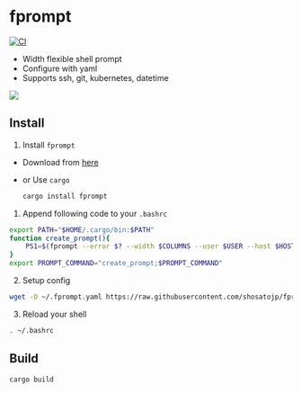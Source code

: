 # fprompt

[![CI](https://github.com/shosatojp/fprompt/actions/workflows/ci.yml/badge.svg)](https://github.com/shosatojp/fprompt/actions/workflows/ci.yml)

- Width flexible shell prompt
- Configure with yaml
- Supports ssh, git, kubernetes, datetime

![](image.png)

## Install

1. Install `fprompt`

- Download from [here](https://github.com/shosatojp/fprompt/releases/latest)
- or Use `cargo`

    ```sh
    cargo install fprompt
    ```

1. Append following code to your `.bashrc`

```sh
export PATH="$HOME/.cargo/bin:$PATH"
function create_prompt(){
    PS1=$(fprompt --error $? --width $COLUMNS --user $USER --host $HOSTNAME -c $HOME/.fprompt.yaml)
}
export PROMPT_COMMAND="create_prompt;$PROMPT_COMMAND"
```

2. Setup config

```sh
wget -O ~/.fprompt.yaml https://raw.githubusercontent.com/shosatojp/fprompt/master/.fprompt.yaml
```

3. Reload your shell

```sh
. ~/.bashrc
```

## Build

```sh
cargo build
```
